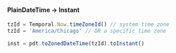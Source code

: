 #### PlainDateTime -> Instant

```js
tzId = Temporal.Now.timeZoneId() // system time zone
tzId = 'America/Chicago' // OR a specific time zone

inst = pdt.toZonedDateTime(tzId).toInstant()
```
